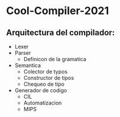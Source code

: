 # Cool-Compiler-2021

## Arquitectura del compilador:

* Lexer
* Parser
  * Definicon de la gramatica
* Semantica
  * Colector de typos
  * Constructor de tipos
  * Chequeo de tipo
* Generador de codigo
  * CIL
  * Automatizacion
  * MIPS
